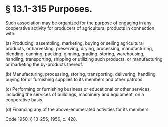 # § 13.1-315 Purposes.

<p>Such association may be organized for the purpose of engaging in any cooperative activity for producers of agricultural products in connection with:</p><p>(a) Producing, assembling, marketing, buying or selling agricultural products, or harvesting, preserving, drying, processing, manufacturing, blending, canning, packing, ginning, grading, storing, warehousing, handling, transporting, shipping or utilizing such products, or manufacturing or marketing the by-products thereof.</p><p>(b) Manufacturing, processing, storing, transporting, delivering, handling, buying for or furnishing supplies to its members and other patrons.</p><p>(c) Performing or furnishing business or educational or other services, including the services of buildings, machinery and equipment, on a cooperative basis.</p><p>(d) Financing any of the above-enumerated activities for its members.</p><p>Code 1950, § 13-255; 1956, c. 428.</p>